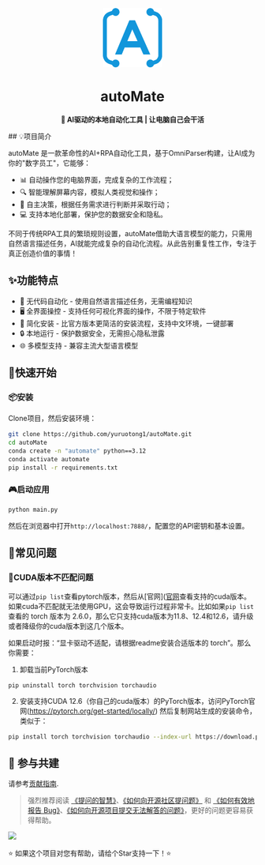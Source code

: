 <div align="center"><a name="readme-top"></a>

<img src="./resources/logo.png" width="120" height="120" alt="autoMate logo">
<h1>autoMate</h1>
<p><b>🤖 AI驱动的本地自动化工具 | 让电脑自己会干活</b></p>

</div>
## 💡项目简介

autoMate 是一款革命性的AI+RPA自动化工具，基于OmniParser构建，让AI成为你的"数字员工"，它能够：

- 📊 自动操作您的电脑界面，完成复杂的工作流程；
- 🔍 智能理解屏幕内容，模拟人类视觉和操作；
- 🧠 自主决策，根据任务需求进行判断并采取行动；
- 💻 支持本地化部署，保护您的数据安全和隐私。

不同于传统RPA工具的繁琐规则设置，autoMate借助大语言模型的能力，只需用自然语言描述任务，AI就能完成复杂的自动化流程。从此告别重复性工作，专注于真正创造价值的事情！

## ✨功能特点
- 🔮 无代码自动化 - 使用自然语言描述任务，无需编程知识
- 🖥️ 全界面操控 - 支持任何可视化界面的操作，不限于特定软件
- 🚅 简化安装 - 比官方版本更简洁的安装流程，支持中文环境，一键部署
- 🔒 本地运行 - 保护数据安全，无需担心隐私泄露
- 🌐 多模型支持 - 兼容主流大型语言模型

## 🚀快速开始

### 📦安装
Clone项目，然后安装环境：

```bash
git clone https://github.com/yuruotong1/autoMate.git
cd autoMate
conda create -n "automate" python==3.12
conda activate automate
pip install -r requirements.txt
```
### 🎮启动应用

```bash
python main.py
```
然后在浏览器中打开`http://localhost:7888/`，配置您的API密钥和基本设置。


## 📝常见问题

### 🔧CUDA版本不匹配问题
可以通过`pip list`查看pytorch版本，然后从[官网]([官网](https://pytorch.org/get-started/locally/)查看支持的cuda版本。如果cuda不匹配就无法使用GPU，这会导致运行过程非常卡。比如如果`pip list`查看的 torch 版本为 2.6.0，那么它只支持cuda版本为11.8、12.4和12.6，请升级或者降级你的cuda版本到这几个版本。

如果启动时报：“显卡驱动不适配，请根据readme安装合适版本的 torch”。那么你需要：
1. 卸载当前PyTorch版本
```shell
pip uninstall torch torchvision torchaudio
```
2. 安装支持CUDA 12.6（你自己的cuda版本）的PyTorch版本，访问PyTorch官网(https://pytorch.org/get-started/locally/)
然后复制网站生成的安装命令，类似于：
```bash
pip install torch torchvision torchaudio --index-url https://download.pytorch.org/whl/cu126
```

## 🤝 参与共建

请参考[贡献指南](https://s0soyusc93k.feishu.cn/wiki/ZE7KwtRweicLbNkHSdMcBMTxngg?from=from_copylink).

> 强烈推荐阅读 [《提问的智慧》](https://github.com/ryanhanwu/How-To-Ask-Questions-The-Smart-Way)、[《如何向开源社区提问题》](https://github.com/seajs/seajs/issues/545) 和 [《如何有效地报告 Bug》](http://www.chiark.greenend.org.uk/%7Esgtatham/bugs-cn.html)、[《如何向开源项目提交无法解答的问题》](https://zhuanlan.zhihu.com/p/25795393)，更好的问题更容易获得帮助。

<a href="https://github.com/yuruotong1/autoMate/graphs/contributors">
  <img src="https://contrib.rocks/image?repo=yuruotong1/autoMate" />
</a>

⭐ 如果这个项目对您有帮助，请给个Star支持一下！⭐